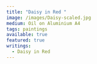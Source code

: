 ```yaml
---
title: "Daisy in Red "
image: /images/Daisy-scaled.jpg
medium: Oil on Aluminium A4
tags: paintings
available: true
featured: true
writings:
  - Daisy in Red
---
```

